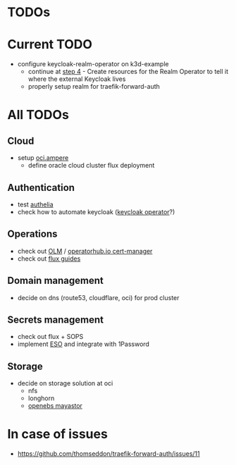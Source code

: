 # TODOs

# Current TODO
* configure keycloak-realm-operator on k3d-example
  * continue at [step 4](https://github.com/keycloak/keycloak-realm-operator) - Create resources for the Realm Operator to tell it where the external Keycloak lives
  * properly setup realm for traefik-forward-auth

# All TODOs
## Cloud
* setup [oci.ampere](https://github.com/joern-arne/oci.ampere)
  * define oracle cloud cluster flux deployment

## Authentication
* test [authelia](https://www.authelia.com/)
* check how to automate keycloak ([keycloak operator](https://operatorhub.io/operator/keycloak-operator)?)

## Operations
* check out [OLM](https://github.com/operator-framework/operator-lifecycle-manager) / [operatorhub.io cert-manager](https://operatorhub.io/operator/cert-manager)
* check out [flux guides](https://fluxcd.io/flux/guides/)
## Domain management
* decide on dns (route53, cloudflare, oci) for prod cluster

## Secrets management
* check out flux + SOPS
* implement [ESO](https://external-secrets.io/v0.9.5/provider/1password-automation/) and integrate with 1Password

## Storage
* decide on storage solution at oci
  * nfs
  * longhorn
  * [openebs mayastor](https://github.com/openebs/mayastor)


# In case of issues

* https://github.com/thomseddon/traefik-forward-auth/issues/11
